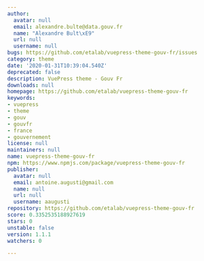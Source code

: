 ```yaml
---
author:
  avatar: null
  email: alexandre.bulte@data.gouv.fr
  name: "Alexandre Bult\xE9"
  url: null
  username: null
bugs: https://github.com/etalab/vuepress-theme-gouv-fr/issues
category: theme
date: '2020-01-31T10:39:04.540Z'
deprecated: false
description: VuePress theme - Gouv Fr
downloads: null
homepage: https://github.com/etalab/vuepress-theme-gouv-fr
keywords:
- vuepress
- theme
- gouv
- gouvfr
- france
- gouvernement
license: null
maintainers: null
name: vuepress-theme-gouv-fr
npm: https://www.npmjs.com/package/vuepress-theme-gouv-fr
publisher:
  avatar: null
  email: antoine.augusti@gmail.com
  name: null
  url: null
  username: aaugusti
repository: https://github.com/etalab/vuepress-theme-gouv-fr
score: 0.3352535188927619
stars: 0
unstable: false
version: 1.1.1
watchers: 0

---
```


